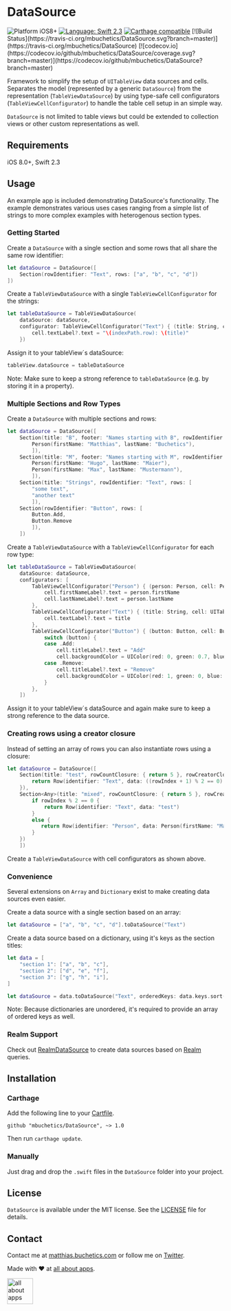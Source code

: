 # DataSource

<img src="https://img.shields.io/badge/Platform-iOS%208%2B-blue.svg" alt="Platform iOS8+">
<a href="https://developer.apple.com/swift"><img src="https://img.shields.io/badge/Language-Swift%202.3-orange.svg" alt="Language: Swift 2.3" /></a>
<a href="https://github.com/Carthage/Carthage"><img src="https://img.shields.io/badge/Carthage-compatible-brightgreen.svg" alt="Carthage compatible" /></a>
[![Build Status](https://travis-ci.org/mbuchetics/DataSource.svg?branch=master)](https://travis-ci.org/mbuchetics/DataSource)
[![codecov.io](https://codecov.io/github/mbuchetics/DataSource/coverage.svg?branch=master)](https://codecov.io/github/mbuchetics/DataSource?branch=master)

Framework to simplify the setup of `UITableView` data sources and cells. Separates the model (represented by a generic `DataSource`) from the representation (`TableViewDataSource`) by using type-safe cell configurators (`TableViewCellConfigurator`) to handle the table cell setup in an simple way.

`DataSource` is not limited to table views but could be extended to collection views or other custom representations as well.

## Requirements

iOS 8.0+, Swift 2.3

## Usage

An example app is included demonstrating DataSource's functionality. The example demonstrates various uses cases ranging from a simple list of strings to more complex examples with heterogenous section types.

### Getting Started

Create a `DataSource` with a single section and some rows that all share the same row identifier:

```swift
let dataSource = DataSource([
    Section(rowIdentifier: "Text", rows: ["a", "b", "c", "d"])
])
```

Create a `TableViewDataSource` with a single `TableViewCellConfigurator` for the strings:

```swift
let tableDataSource = TableViewDataSource(
    dataSource: dataSource,
    configurator: TableViewCellConfigurator("Text") { (title: String, cell: UITableViewCell, indexPath: NSIndexPath) in
        cell.textLabel?.text = "\(indexPath.row): \(title)"
    })
```

Assign it to your tableView´s dataSource:

```swift
tableView.dataSource = tableDataSource
```

Note: Make sure to keep a strong reference to `tableDataSource` (e.g. by storing it in a property).

### Multiple Sections and Row Types

Create a `DataSource` with multiple sections and rows:

```swift
let dataSource = DataSource([
    Section(title: "B", footer: "Names starting with B", rowIdentifier: "Person", rows: [
        Person(firstName: "Matthias", lastName: "Buchetics"),
        ]),
    Section(title: "M", footer: "Names starting with M", rowIdentifier: "Person", rows: [
        Person(firstName: "Hugo", lastName: "Maier"),
        Person(firstName: "Max", lastName: "Mustermann"),
        ]),
    Section(title: "Strings", rowIdentifier: "Text", rows: [
        "some text",
        "another text"
        ]),
    Section(rowIdentifier: "Button", rows: [
        Button.Add,
        Button.Remove
        ]),
    ])
```

Create a `TableViewDataSource` with a `TableViewCellConfigurator` for each row type:

```swift
let tableDataSource = TableViewDataSource(
    dataSource: dataSource,
    configurators: [
        TableViewCellConfigurator("Person") { (person: Person, cell: PersonCell, _) in
            cell.firstNameLabel?.text = person.firstName
            cell.lastNameLabel?.text = person.lastName
        },
        TableViewCellConfigurator("Text") { (title: String, cell: UITableViewCell, _) in
            cell.textLabel?.text = title
        },
        TableViewCellConfigurator("Button") { (button: Button, cell: ButtonCell, _) in
            switch (button) {
            case .Add:
                cell.titleLabel?.text = "Add"
                cell.backgroundColor = UIColor(red: 0, green: 0.7, blue: 0.2, alpha: 0.8)
            case .Remove:
                cell.titleLabel?.text = "Remove"
                cell.backgroundColor = UIColor(red: 1, green: 0, blue: 0, alpha: 0.8)
            }
        },
    ])
```

Assign it to your tableView´s dataSource and again make sure to keep a strong reference to the data source.

### Creating rows using a creator closure

Instead of setting an array of rows you can also instantiate rows using a closure:

```swift
let dataSource = DataSource([
    Section(title: "test", rowCountClosure: { return 5 }, rowCreatorClosure: { (rowIndex) in
        return Row(identifier: "Text", data: ((rowIndex + 1) % 2 == 0) ? "even" : "odd")
    }),
    Section<Any>(title: "mixed", rowCountClosure: { return 5 }, rowCreatorClosure: { (rowIndex) in
        if rowIndex % 2 == 0 {
            return Row(identifier: "Text", data: "test")
        }
        else {
           return Row(identifier: "Person", data: Person(firstName: "Max", lastName: "Mustermann"))
        }
    })
    ])
```

Create a `TableViewDataSource` with cell configurators as shown above.

### Convenience

Several extensions on `Array` and `Dictionary` exist to make creating data sources even easier.

Create a data source with a single section based on an array:

```swift
let dataSource = ["a", "b", "c", "d"].toDataSource("Text")
```

Create a data source based on a dictionary, using it's keys as the section titles:

```swift
let data = [
    "section 1": ["a", "b", "c"],
    "section 2": ["d", "e", "f"],
    "section 3": ["g", "h", "i"],
]

let dataSource = data.toDataSource("Text", orderedKeys: data.keys.sort())
```

Note: Because dictionaries are unordered, it's required to provide an array of ordered keys as well.

### Realm Support

Check out [RealmDataSource](https://github.com/mbuchetics/RealmDataSource) to create data sources based on [Realm](http://realm.io) queries.

## Installation

### Carthage

Add the following line to your [Cartfile](https://github.com/Carthage/Carthage/blob/master/Documentation/Artifacts.md#cartfile).

```
github "mbuchetics/DataSource", ~> 1.0
```

Then run `carthage update`.

### Manually

Just drag and drop the `.swift` files in the `DataSource` folder into your project.

## License

`DataSource` is available under the MIT license. See the [LICENSE](https://github.com/mbuchetics/DataSource/blob/master/LICENSE.md) file for details.

## Contact

Contact me at [matthias.buchetics.com](http://matthias.buchetics.com) or follow me on [Twitter](https://twitter.com/mbuchetics).

Made with ❤ at [all about apps](https://www.allaboutapps.at).

[<img src="https://github.com/mbuchetics/DataSource/blob/master/Resources/aaa_logo.png" height="60" alt="all about apps" />](https://www.allaboutapps.at)
